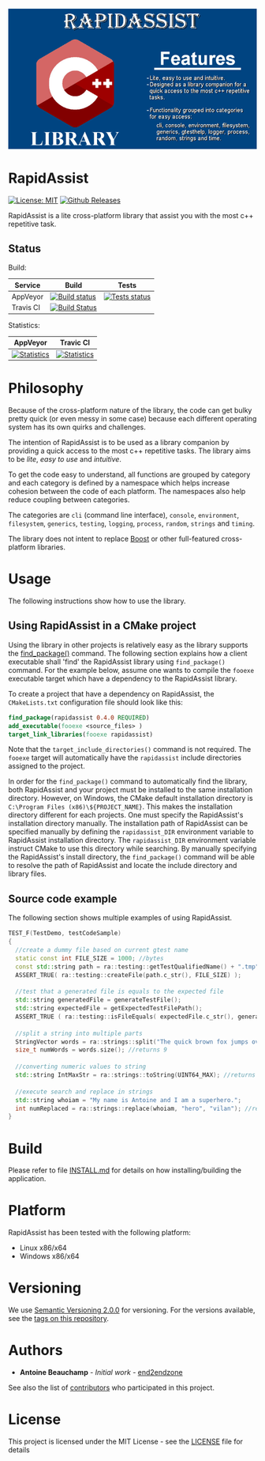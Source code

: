 ![RapidAssist logo](docs/RapidAssist-splashscreen.jpg?raw=true)


# RapidAssist #
[![License: MIT](https://img.shields.io/badge/License-MIT-yellow.svg)](https://opensource.org/licenses/MIT)
[![Github Releases](https://img.shields.io/github/release/end2endzone/rapidassist.svg)](https://github.com/end2endzone/rapidassist/releases)

RapidAssist is a lite cross-platform library that assist you with the most c++ repetitive task.



## Status ##

Build:

| Service | Build | Tests |
|----|-------|-------|
| AppVeyor | [![Build status](https://img.shields.io/appveyor/ci/end2endzone/RapidAssist/master.svg?logo=AppVeyor&logoColor=white)](https://ci.appveyor.com/project/end2endzone/rapidassist) | [![Tests status](https://img.shields.io/appveyor/tests/end2endzone/rapidassist/master.svg?logo=AppVeyor&logoColor=white)](https://ci.appveyor.com/project/end2endzone/rapidassist/branch/master/tests) |
| Travis CI | [![Build Status](https://img.shields.io/travis/end2endzone/RapidAssist/master.svg?logo=Travis-CI&style=flat&logoColor=white)](https://travis-ci.org/end2endzone/RapidAssist) |  |

Statistics:

| AppVeyor | Travic CI |
|----------|-----------|
| [![Statistics](https://buildstats.info/appveyor/chart/end2endzone/rapidassist)](https://ci.appveyor.com/project/end2endzone/rapidassist/branch/master) | [![Statistics](https://buildstats.info/travisci/chart/end2endzone/RapidAssist)](https://travis-ci.org/end2endzone/RapidAssist) |




# Philosophy #
Because of the cross-platform nature of the library, the code can get bulky pretty quick (or even messy in some case) because each different operating system has its own quirks and challenges.

The intention of RapidAssist is to be used as a library companion by providing a quick access to the most c++ repetitive tasks. The library aims to be _lite_, _easy to use_ and _intuitive_.

To get the code easy to understand, all functions are grouped by category and each category is defined by a namespace which helps increase cohesion between the code of each platform. The namespaces also help reduce coupling between categories.

The categories are `cli` (command line interface), `console`, `environment`, `filesystem`, `generics`, `testing`, `logging`, `process`, `random`, `strings` and `timing`.

The library does not intent to replace [Boost](https://www.boost.org/) or other full-featured cross-platform libraries.




# Usage #

The following instructions show how to use the library.



## Using RapidAssist in a CMake project ##

Using the library in other projects is relatively easy as the library supports the [find_package()](https://cmake.org/cmake/help/v3.4/command/find_package.html) command.
The following section explains how a client executable shall 'find' the RapidAssist library using `find_package()` command. For the example below, assume one wants to compile the `fooexe` executable target which have a dependency to the RapidAssist library.

To create a project that have a dependency on RapidAssist, the `CMakeLists.txt` configuration file should look like this:

```cmake
find_package(rapidassist 0.4.0 REQUIRED)
add_executable(fooexe <source_files> )
target_link_libraries(fooexe rapidassist)
```

Note that the `target_include_directories()` command is not required. The `fooexe` target will automatically have the `rapidassist` include directories assigned to the project.

In order for the `find_package()` command to automatically find the library, both RapidAssist and your project must be installed to the same installation directory.
However, on Windows, the CMake default installation directory is `C:\Program Files (x86)\${PROJECT_NAME}`. This makes the installation directory different for each projects. One must specify the RapidAssist's installation directory manually.
The installation path of RapidAssist can be specified manually by defining the `rapidassist_DIR` environment variable to RapidAssist installation directory. The `rapidassist_DIR` environment variable instruct CMake to use this directory while searching. By manually specifying the RapidAssist's install directory, the `find_package()` command will be able to resolve the path of RapidAssist and locate the include directory and library files.



## Source code example ##
The following section shows multiple examples of using RapidAssist.

```cpp
TEST_F(TestDemo, testCodeSample)
{
  //create a dummy file based on current gtest name
  static const int FILE_SIZE = 1000; //bytes
  const std::string path = ra::testing::getTestQualifiedName() + ".tmp"; //returns "TestDemo.testCodeSample.tmp"
  ASSERT_TRUE( ra::testing::createFile(path.c_str(), FILE_SIZE) );
  
  //test that a generated file is equals to the expected file
  std::string generatedFile = generateTestFile();
  std::string expectedFile = getExpectedTestFilePath();
  ASSERT_TRUE ( ra::testing::isFileEquals( expectedFile.c_str(), generatedFile.c_str()) );

  //split a string into multiple parts
  StringVector words = ra::strings::split("The quick brown fox jumps over the lazy dog", " ");
  size_t numWords = words.size(); //returns 9

  //converting numeric values to string
  std::string IntMaxStr = ra::strings::toString(UINT64_MAX); //returns "18446744073709551615"

  //execute search and replace in strings
  std::string whoiam = "My name is Antoine and I am a superhero.";
  int numReplaced = ra::strings::replace(whoiam, "hero", "vilan"); //returns 1
}
```




# Build #

Please refer to file [INSTALL.md](INSTALL.md) for details on how installing/building the application.




# Platform #

RapidAssist has been tested with the following platform:

*   Linux x86/x64
*   Windows x86/x64




# Versioning #

We use [Semantic Versioning 2.0.0](http://semver.org/) for versioning. For the versions available, see the [tags on this repository](https://github.com/end2endzone/RapidAssist/tags).




# Authors #

* **Antoine Beauchamp** - *Initial work* - [end2endzone](https://github.com/end2endzone)

See also the list of [contributors](https://github.com/end2endzone/RapidAssist/blob/master/AUTHORS) who participated in this project.




# License #

This project is licensed under the MIT License - see the [LICENSE](LICENSE) file for details
